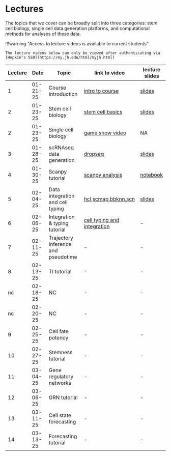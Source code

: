 # Lectures

The topics that we cover can be broadly split into three categories: stem cell biology, single cell data generation platforms, and computational methods for analyses of these data.

!!!warning "Access to lecture videos is available to current students"

    The lecture videos below can only be viewed after authenticating via [Hopkin's SSO](https://my.jh.edu/html/myjh.html)



| Lecture| Date     | Topic               | link to video                                                                                            | lecture slides             |
| ------ | -------- | ------------------- | -------------------------------------------------------------------------------------------------------- | ------------------------- |
| 1      | 01-21-25 | Course introduction | [intro to course](https://jh.hosted.panopto.com/Panopto/Pages/Viewer.aspx?id=c047b280-8a46-470b-afbf-b26c01451900) |  [slides](https://jhu.instructure.com/files/13243461/download?download_frd=1)|
| 2      | 01-23-25 | Stem cell biology   | [stem cell basics](https://jh.hosted.panopto.com/Panopto/Pages/Viewer.aspx?id=d4192c55-13ef-4132-b3fb-b26e017de24b)| [slides](https://jhu.instructure.com/files/13243462/download?download_frd=1)                 |
| 2      | 01-23-25 | Single cell biology | [game show video](https://jh.hosted.panopto.com/Panopto/Pages/Viewer.aspx?id=3f3787ab-4d3e-4c66-a1e5-b26e017e2bf0) | NA |
| 3      | 01-28-25 | scRNAseq data generation | [dropseq](https://jh.hosted.panopto.com/Panopto/Pages/Viewer.aspx?id=0c5a0e61-5f44-4bf6-8b5d-b27600df1e98) | [slides](https://jhu.instructure.com/files/13243463/download?download_frd=1) |
| 4      | 01-30-25 | Scanpy tutorial | [scanpy analysis](https://jh.hosted.panopto.com/Panopto/Pages/Viewer.aspx?id=3f9337ed-0d9b-46a1-885c-b27600ccf57c) | [notebook](../notebooks/scBasics.ipynb) |
| 5      | 02-04-25 | Data integration and cell typing | [hcl,scmap,bbknn,scn](https://jh.hosted.panopto.com/Panopto/Pages/Viewer.aspx?id=26d869d1-a87b-47af-a8a5-b27a0157fa57) | [slides](https://jhu.instructure.com/files/13282214/download?download_frd=1)|
| 6      | 02-06-25 | Integration & typing tutorial | [cell typing and integration](https://jh.hosted.panopto.com/Panopto/Pages/Viewer.aspx?id=488ef118-7496-48e9-b5b5-b28100dcb379) | - |
| 7      | 02-11-25 | Trajectory inference and pseudotime | - | -|
| 8      | 02-13-25 | TI tutorial | - | -|
| nc     | 02-18-25 | NC | - | -|
| nc     | 02-20-25 | NC| - | -|
| 9      | 02-25-25 | Cell fate potency | - | -|
| 10      | 02-27-25 | Stemness tutorial| - | -|
| 11      | 03-04-25 | Gene regulatory networks | - | -|
| 12      | 03-06-25 | GRN tutorial| - | -|
| 13      | 03-11-25 | Cell state forecasting | - | -|
| 14      | 03-13-25 | Forecasting tutorial | - | -|









